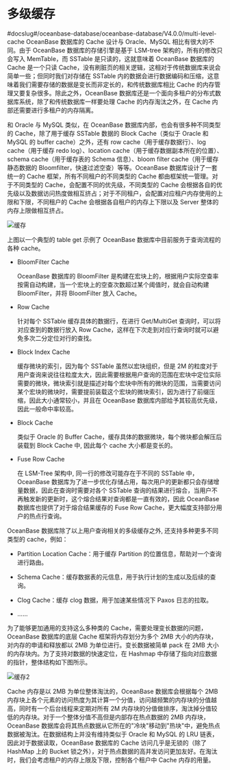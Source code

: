 # 多级缓存
#docslug#/oceanbase-database/oceanbase-database/V4.0.0/multi-level-cache
OceanBase 数据库的 Cache 设计与 Oracle、MySQL 相比有很大的不同。由于 OceanBase 数据库的存储引擎是基于 LSM-tree 架构的，所有的修改只会写入 MemTable，而 SSTable 是只读的，这就意味着 OceanBase 数据库的 Cache 是一个只读 Cache，没有刷脏页的相关逻辑，这相对于传统数据库来说会简单一些；但同时我们对存储在 SSTable 内的数据会进行数据编码和压缩，这意味着我们需要存储的数据是变长而非定长的，和传统数据库相比 Cache 的内存管理又要复杂很多。除此之外，OceanBase 数据库还是一个面向多租户的分布式数据库系统，除了和传统数据库一样要处理 Cache 的内存淘汰之外，在 Cache 内部还需要进行多租户的内存隔离。

和 Oracle 与 MySQL 类似，在 OceanBase 数据库内部，也会有很多种不同类型的 Cache，除了用于缓存 SSTable 数据的 Block Cache（类似于 Oracle 和 MySQL 的 buffer cache）之外，还有 row cache（用于缓存数据行）、log cache（用于缓存 redo log）、location cache（用于缓存数据副本所在的位置）、schema cache（用于缓存表的 Schema 信息）、bloom filter cache（用于缓存静态数据的 Bloomfilter，快速过滤空查）等等。OceanBase 数据库设计了一套统一的 Cache 框架，所有不同租户的不同类型的 Cache 都由框架统一管理。对于不同类型的 Cache，会配置不同的优先级，不同类型的 Cache 会根据各自的优先级以及数据访问热度做相互挤占；对于不同租户，会配置对应租户内存使用的上限和下限，不同租户的 Cache 会根据各自租户的内存上下限以及 Server 整体的内存上限做相互挤占。

![缓存](https://help-static-aliyun-doc.aliyuncs.com/assets/img/zh-CN/3173623461/p351813.jpg)

上图以一个典型的 table get 示例了 OceanBase 数据库中目前服务于查询流程的各种 cache。

* BloomFilter Cache

  OceanBase 数据库的 BloomFilter 是构建在宏块上的，根据用户实际空查率按需自动构建，当一个宏块上的空查次数超过某个阈值时，就会自动构建 BloomFilter，并将 BloomFilter 放入 Cache。
  
* Row Cache

  针对每个 SSTable 缓存具体的数据行，在进行 Get/MultiGet 查询时，可以将对应查到的数据行放入 Row Cache，这样在下次走到对应行查询时就可以避免多次二分定位对行的查找。
  
* Block Index Cache

  缓存微块的索引，因为每个 SSTable 虽然以宏块组织，但是 2M 的粒度对于用户查询来说往往粒度太大，因此需要根据用户查询的范围在宏块中定位实际需要的微块，微块索引就是描述对每个宏块中所有的微块的范围，当需要访问某个宏块的微块时，需要提前装载这个宏块的微块索引，因为进行了前缀压缩，因此大小通常较小，并且在 OceanBase 数据库内部给予其较高优先级，因此一般命中率较高。
  
* Block Cache

  类似于 Oracle 的 Buffer Cache，缓存具体的数据微块，每个微块都会解压后装载到 Block Cache 中, 因此每个 cache 大小都是变长的。
  
* Fuse Row Cache

  在 LSM-Tree 架构中, 同一行的修改可能存在于不同的 SSTable 中，OceanBase 数据库为了进一步优化存储占用，每次用户的更新都只会存储增量数据，因此在查询时需要对各个 SSTable 查询的结果进行熔合，当用户不再触发新的更新时，这个熔合结果对查询都是一直有效的，因此 OceanBase 数据库也提供了对于熔合结果缓存的 Fuse Row Cache，更大幅度支持部分用户的热点行查询。
  
OceanBase 数据库除了以上用户查询相关的多级缓存之外, 还支持多种更多不同类型的 cache，例如：

* Partition Location Cache：用于缓存 Partition 的位置信息，帮助对一个查询进行路由。

* Schema Cache：缓存数据表的元信息，用于执行计划的生成以及后续的查询。

* Clog Cache：缓存 clog 数据，用于加速某些情况下 Paxos 日志的拉取。

* ......

为了能够更加通用的支持这么多种类的 Cache，需要处理变长数据的问题，OceanBase 数据库的底层 Cache 框架将内存划分为多个 2MB 大小的内存块，对内存的申请和释放都以 2MB 为单位进行。变长数据被简单 pack 在 2MB 大小的内存块内。为了支持对数据的快速定位，在 Hashmap 中存储了指向对应数据的指针，整体结构如下图所示。

![缓存2](https://help-static-aliyun-doc.aliyuncs.com/assets/img/zh-CN/3173623461/p351824.jpg)

Cache 内存是以 2MB 为单位整体淘汰的，OceanBase 数据库会根据每个 2MB 内存块上各个元素的访问热度为其计算一个分值，访问越频繁的内存块的分值越高，同时有一个后台线程来定期对所有 2M 内存块的分值做排序，淘汰掉分值较低的内存块。对于一个整体分值不高但是内部存在热点数据的 2MB 内存块，OceanBase 数据库会将其热点数据从它所在的"冷块"移动到"热块"中，避免热点数据被淘汰。在数据结构上并没有维持类似于 Oracle 和 MySQL 的 LRU 链表，因此对于数据读取，OceanBase 数据库的 Cache 访问几乎是无锁的（除了 HashMap 上的 Bucket 锁之外），对于热点数据的高并发访问更加友好。在淘汰时，我们会考虑租户的内存上限及下限，控制各个租户中 Cache 内存的用量。
